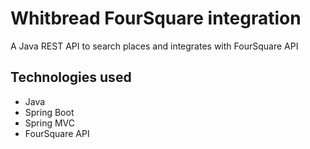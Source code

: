 # Whitbread FourSquare integration

A Java REST API to search places and integrates with FourSquare API

## Technologies used

* Java
* Spring Boot
* Spring MVC
* FourSquare API